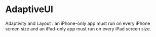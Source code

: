 # AdaptiveUI
Adaptivity and Layout : an iPhone-only app must run on every iPhone screen size and an iPad-only app must run on every iPad screen size.
